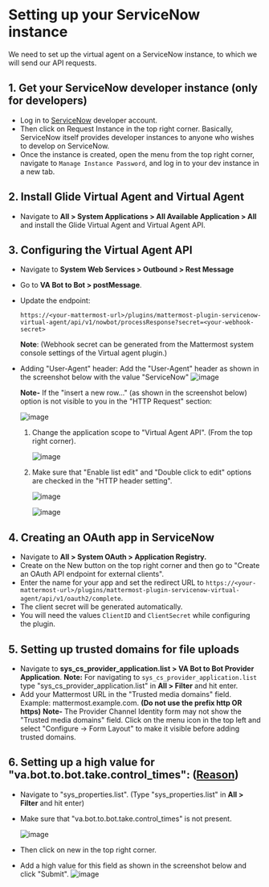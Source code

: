 # Setting up your ServiceNow instance

We need to set up the virtual agent on a ServiceNow instance, to which we will send our API requests.

## 1. Get your ServiceNow developer instance (only for developers)
  - Log in to [ServiceNow](https://developer.servicenow.com) developer account.
  - Then click on Request Instance in the top right corner. Basically, ServiceNow itself provides developer instances to anyone who wishes to develop on ServiceNow.
  - Once the instance is created, open the menu from the top right corner, navigate to `Manage Instance Password`, and log in to your dev instance in a new tab.

## 2. Install Glide Virtual Agent and Virtual Agent
  - Navigate to **All > System Applications > All Available Application > All** and install the Glide Virtual Agent and Virtual Agent API.

## 3. Configuring the Virtual Agent API

  - Navigate to **System Web Services > Outbound > Rest Message**
  - Go to **VA Bot to Bot > postMessage**.
  - Update the endpoint:
    ```
    https://<your-mattermost-url>/plugins/mattermost-plugin-servicenow-virtual-agent/api/v1/nowbot/processResponse?secret=<your-webhook-secret>
    ```
    **Note**: (Webhook secret can be generated from the Mattermost system console settings of the Virtual agent plugin.)
  - Adding "User-Agent" header:
    Add the "User-Agent" header as shown in the screenshot below with the value "ServiceNow"
    ![image](https://user-images.githubusercontent.com/55234496/201832569-9f11f919-b7c9-4192-a9cf-89a955da08c1.png)


    **Note-** If the "insert a new row..." (as shown in the screenshot below) option is not visible to you in the "HTTP Request" section:

    ![image](https://user-images.githubusercontent.com/55234496/201840807-f593a0cf-aa7a-4f34-bf29-4956f8b680e3.png)

      1. Change the application scope to "Virtual Agent API". (From the top right corner).

          ![image](https://user-images.githubusercontent.com/55234496/201833135-7907cdbc-5e00-4338-b81d-c48204eae614.png)

      2. Make sure that "Enable list edit" and "Double click to edit" options are checked in the "HTTP header setting".

          ![image](https://user-images.githubusercontent.com/55234496/201832801-3883b457-93af-4d39-8ade-62545913dd2c.png)
            
          ![image](https://user-images.githubusercontent.com/55234496/201832780-40fcb982-aa20-4e81-81e0-e1a4e33160c5.png)

## 4. Creating an OAuth app in ServiceNow
  - Navigate to **All > System OAuth > Application Registry.**
  - Create on the New button on the top right corner and then go to "Create an OAuth API endpoint for external clients".
  - Enter the name for your app and set the redirect URL to `https://<your-mattermost-url>/plugins/mattermost-plugin-servicenow-virtual-agent/api/v1/oauth2/complete`.
  - The client secret will be generated automatically.
  - You will need the values `ClientID` and `ClientSecret` while configuring the plugin.

## 5. Setting up trusted domains for file uploads
  - Navigate to **sys_cs_provider_application.list > VA Bot to Bot Provider Application**.
    **Note:** For navigating to `sys_cs_provider_application.list` type "sys_cs_provider_application.list" in **All > Filter** and hit enter.
  - Add your Mattermost URL in the "Trusted media domains" field. Example: mattermost.example.com. **(Do not use the prefix http OR https)**
  **Note-** The Provider Channel Identity form may not show the "Trusted media domains" field. Click on the menu icon in the top left and select "Configure -> Form Layout" to make it visible before adding trusted domains.

## 6. Setting up a high value for "va.bot.to.bot.take.control_times": ([Reason](https://www.servicenow.com/community/virtual-agent-nlu-forum/getting-improper-response-from-virtual-agent-bot-integration-api/m-p/255032))
  - Navigate to "sys_properties.list". (Type "sys_properties.list" in **All > Filter** and hit enter)
  - Make sure that "va.bot.to.bot.take.control_times" is not present.
  
    ![image](https://user-images.githubusercontent.com/55234496/201834695-67077de3-ec76-4665-884b-55167cffa67e.png)

  - Then click on new in the top right corner.
  - Add a high value for this field as shown in the screenshot below and click "Submit".
    ![image](https://user-images.githubusercontent.com/55234496/201836342-2495f201-96e6-443e-97eb-a95dcd4ec09d.png)

